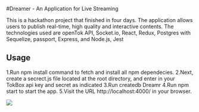 #Dreamer - An Application for Live Streaming

This is a hackathon project that finished in four days. The application allows users to publish real-time, high quality and interactive contents. The technologies used are openTok API, Socket.io, React, Redux, Postgres with Sequelize, passport, Express, and Node.js, Jest

<h2>Usage</h2>

1.Run npm install command to fetch and install all npm dependecies.
2.Next, create a secrect.js file located at the root directory, and enter in your TokBox api key and secret as indicated
3.Run createdb Dreamr
4.Run npm start to start the app.
5.Visit the URL http://localhost:4000/ in your browser.

![](dreamr-screen.jpg)
